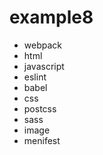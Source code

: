 # example8
- webpack
- html
- javascript
- eslint
- babel
- css
- postcss
- sass
- image
- menifest
